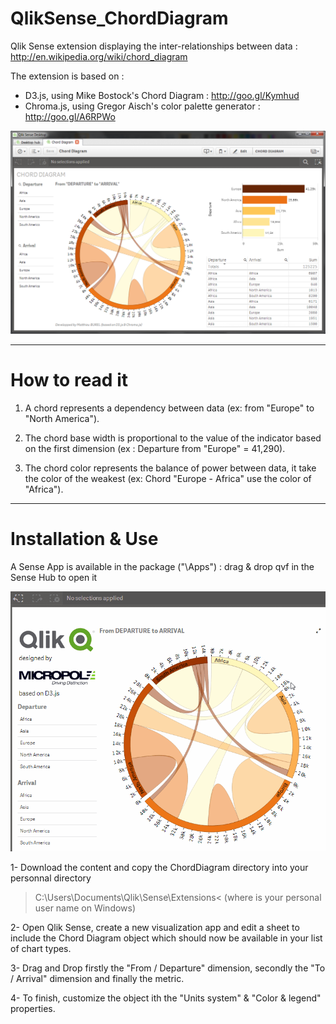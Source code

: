 QlikSense_ChordDiagram
======================

Qlik Sense extension displaying the inter-relationships between data : http://en.wikipedia.org/wiki/chord_diagram

The extension is based on : 
- D3.js, using Mike Bostock's Chord Diagram : http://goo.gl/Kymhud 
- Chroma.js, using Gregor Aisch's color palette generator : http://goo.gl/A6RPWo

![Visualization](https://github.com/VizMatt/QlikSense_ChordDiagram/blob/master/Screenshots/QlikSense%20Extension%20-%20ChordDiagram%20Demo.png)


*********************************
How to read it
======================
1. A chord represents a dependency between data (ex: from "Europe" to "North America").

2. The chord base width is proportional to the value of the indicator based on the first dimension (ex : Departure from "Europe" = 41,290).

3. The chord color represents the balance of power between data, it take the color of the weakest (ex: Chord "Europe - Africa" use the color of "Africa").


*********************************
Installation & Use
======================
A Sense App is available in the package ("\Apps") : drag & drop qvf in the Sense Hub to open it

![Visualization](https://github.com/VizMatt/QlikSense_ChordDiagram/blob/master/Screenshots/QlikSense%20Extension%20-%20ChordDiagram%20Demo.gif)

1- Download the content and copy the ChordDiagram directory into your personnal directory
>C:\Users<user name>\Documents\Qlik\Sense\Extensions\<
(where is your personal user name on Windows)

2- Open Qlik Sense, create a new visualization app and edit a sheet to include the Chord Diagram object which should now be available in your list of chart types.

3- Drag and Drop firstly the "From / Departure" dimension, secondly the "To / Arrival" dimension and finally the metric.

4- To finish, customize the object ith the "Units system" & "Color & legend" properties.
